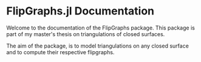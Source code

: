 # FlipGraphs.jl Documentation

Welcome to the documentation of the FlipGraphs package. 
This package is part of my master's thesis on triangulations of closed surfaces.

The aim of the package, is to model triangulations on any closed surface and to compute their respective flipgraphs.